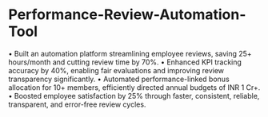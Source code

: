 # Performance-Review-Automation-Tool
• Built an automation platform streamlining employee reviews, saving 25+ hours/month and cutting review time by 70%.
• Enhanced KPI tracking accuracy by 40%, enabling fair evaluations and improving review transparency significantly.
• Automated performance-linked bonus allocation for 10+ members, efficiently directed annual budgets of INR 1 Cr+.
• Boosted employee satisfaction by 25% through faster, consistent, reliable, transparent, and error-free review cycles.

